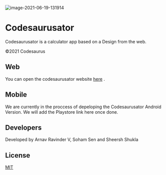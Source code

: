 ![image-2021-06-19-131914](https://user-images.githubusercontent.com/85794164/122635405-5f5c7780-d101-11eb-8c59-2425f6a9b2f0.png)
# Codesaurusator


Codesaurusator is a  calculator app based on a Design from the web.

©2021 Codesaurus

## Web

You can open the codesaurusator website  [here](https://codesaurusator.web.app/) . 

## Mobile
We are currently in the proccess of depeloping the Codesaurusator Android Version. We will add the Playstore link here once done.

## Developers
Developed by Arnav Ravinder V, Soham Sen and Sheersh Shukla

## License
[MIT](https://choosealicense.com/licenses/mit/)
